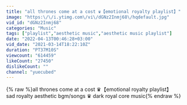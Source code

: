 ```yaml
---
title: "all thrones come at a cost ♛【emotional royalty playlist】"
image: "https:\/\/i.ytimg.com\/vi\/dGNz2Inmj68\/hqdefault.jpg"
vid_id: "dGNz2Inmj68"
categories: "Music"
tags: ["playlist","aesthetic music","aesthetic music playlist"]
date: "2022-04-13T00:46:28+03:00"
vid_date: "2021-03-14T18:22:10Z"
duration: "PT37M10S"
viewcount: "614459"
likeCount: "27450"
dislikeCount: ""
channel: "yuecubed"
---
```

{% raw %}all thrones come at a cost ♛【emotional royalty playlist】<br />sad royalty aesthetic bgm/songs ♛ dark royal core music{% endraw %}
